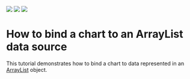 <!-- default badges list -->
![](https://img.shields.io/endpoint?url=https://codecentral.devexpress.com/api/v1/VersionRange/128572656/14.1.3%2B)
[![](https://img.shields.io/badge/Open_in_DevExpress_Support_Center-FF7200?style=flat-square&logo=DevExpress&logoColor=white)](https://supportcenter.devexpress.com/ticket/details/E2080)
[![](https://img.shields.io/badge/📖_How_to_use_DevExpress_Examples-e9f6fc?style=flat-square)](https://docs.devexpress.com/GeneralInformation/403183)
<!-- default badges end -->
# How to bind a chart to an ArrayList data source


<p>This tutorial demonstrates how to bind a chart to data represented in an <a href="http://msdn.microsoft.com/en-us/library/system.collections.arraylist.aspx">ArrayList</a> object.</p>

<br/>


